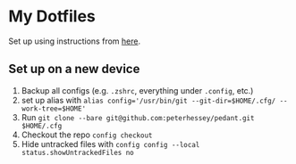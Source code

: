 # My Dotfiles

Set up using instructions from [here](https://www.atlassian.com/git/tutorials/dotfiles).

## Set up on a new device

1. Backup all configs (e.g. `.zshrc`, everything under `.config`, etc.)
2. set up alias with `alias config='/usr/bin/git --git-dir=$HOME/.cfg/ --work-tree=$HOME'`
3. Run `git clone --bare git@github.com:peterhessey/pedant.git $HOME/.cfg`
4. Checkout the repo `config checkout`
5. Hide untracked files with `config config --local status.showUntrackedFiles no`
